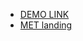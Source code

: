 - [DEMO LINK](https://thesidorenko.github.io/layout_landing-page/)
- [MET landing](https://www.figma.com/file/lSR1m42L9YwzQwzzxKwHpw/THE-MET)
